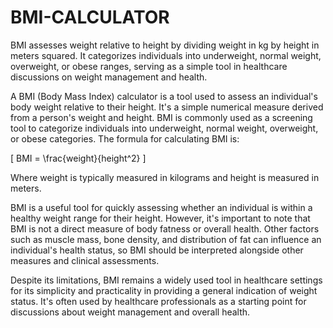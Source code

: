 # BMI-CALCULATOR
BMI assesses weight relative to height by dividing weight in kg by height in meters squared. It categorizes individuals into underweight, normal weight, overweight, or obese ranges, serving as a simple tool in healthcare discussions on weight management and health.


A BMI (Body Mass Index) calculator is a tool used to assess an individual's body weight relative to their height. It's a simple numerical measure derived from a person's weight and height. BMI is commonly used as a screening tool to categorize individuals into underweight, normal weight, overweight, or obese categories. The formula for calculating BMI is:

\[ BMI = \frac{weight}{height^2} \]

Where weight is typically measured in kilograms and height is measured in meters.

BMI is a useful tool for quickly assessing whether an individual is within a healthy weight range for their height. However, it's important to note that BMI is not a direct measure of body fatness or overall health. Other factors such as muscle mass, bone density, and distribution of fat can influence an individual's health status, so BMI should be interpreted alongside other measures and clinical assessments.

Despite its limitations, BMI remains a widely used tool in healthcare settings for its simplicity and practicality in providing a general indication of weight status. It's often used by healthcare professionals as a starting point for discussions about weight management and overall health.
